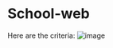 # School-web
Here are the criteria:
![image](https://github.com/user-attachments/assets/ba564a65-fe27-4cc0-be51-626f40d4e9a7)
